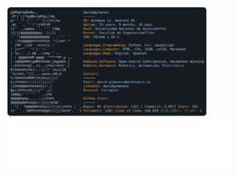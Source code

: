 <div>
    <picture>
        <source media="(prefers-color-scheme:light)" type="https://raw.githubusercontent.com/Andrew6rant/Andrew6rant/main/light_mode.svg">
        <img class="image" src="https://raw.githubusercontent.com/Andrew6rant/Andrew6rant/main/dark_mode.svg" width="450">
    </picture>
</div>

<div align="center">
    <a href="https://github.com/NathanDagDane/Clickett">
        <picture>
            <source media="(prefers-color-scheme:light)" type="image/svg+xml" srcset="Resources/svg/wingBox-light.svg">
            <img class="image" src="Resources/svg/wingBox.svg" width="500">
        </picture>
    </a>
</div>